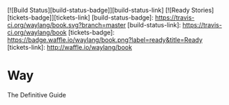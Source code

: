 [![Build Status][build-status-badge]][build-status-link]
[![Ready Stories][tickets-badge]][tickets-link]
[build-status-badge]: https://travis-ci.org/waylang/book.svg?branch=master
[build-status-link]: https://travis-ci.org/waylang/book
[tickets-badge]: https://badge.waffle.io/waylang/book.png?label=ready&title=Ready
[tickets-link]: http://waffle.io/waylang/book

# Way
The Definitive Guide
